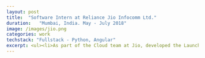 ```yaml
---
layout: post
title:  "Software Intern at Reliance Jio Infocomm Ltd."
duration:   "Mumbai, India. May - July 2018"
image: /images/jio.png
categories: work
techstack: "Fullstack - Python, Angular"
excerpt: <ul><li>As part of the Cloud team at Jio, developed the Launchpad platform for developers to manage virtual machine instances and deploy application stacks on Jio’s private cloud service. <li>Worked on the backend development of the platform using web frameworks like Tornado and frontend using Angular, along with containerizing the application using Docker.<li>Simplified the developer experience through creation of 1-click virtual machine instances on the private cloud of the Jio Advanced Web Services (AWS).</li></ul>
---
```

